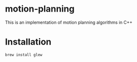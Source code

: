 # motion-planning
This is an implementation of motion planning algorithms in C++

# Installation
```bash
brew install glew
```
